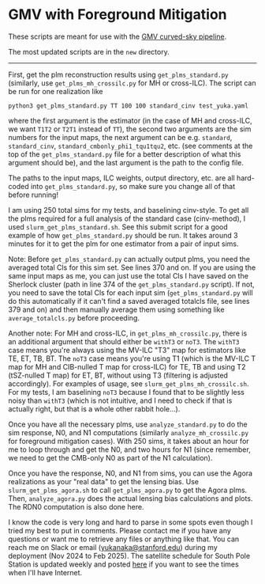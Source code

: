 GMV with Foreground Mitigation
====

These scripts are meant for use with the [GMV curved-sky pipeline](https://github.com/yomori/healqest).

The most updated scripts are in the `new` directory.

----------

First, get the plm reconstruction results using `get_plms_standard.py` (similarly, use `get_plms_mh_crossilc.py` for MH or cross-ILC). The script can be run for one realization like
```
python3 get_plms_standard.py TT 100 100 standard_cinv test_yuka.yaml
```
where the first argument is the estimator (in the case of MH and cross-ILC, we want `T1T2` or `T2T1` instead of `TT`), the second two arguments are the sim numbers for the input maps, the next argument can be e.g. `standard`, `standard_cinv`, `standard_cmbonly_phi1_tqu1tqu2`, etc. (see comments at the top of the `get_plms_standard.py` file for a better description of what this argument should be), and the last argument is the path to the config file.

The paths to the input maps, ILC weights, output directory, etc. are all hard-coded into `get_plms_standard.py`, so make sure you change all of that before running!

I am using 250 total sims for my tests, and baselining cinv-style. To get all the plms required for a full analysis of the standard case (cinv-method), I used `slurm_get_plms_standard.sh`. See this submit script for a good example of how `get_plms_standard.py` should be run. It takes around 3 minutes for it to get the plm for one estimator from a pair of input sims.

Note: Before `get_plms_standard.py` can actually output plms, you need the averaged total Cls for this sim set. See lines 370 and on. If you are using the same input maps as me, you can just use the total Cls I have saved on the Sherlock cluster (path in line 374 of the `get_plms_standard.py` script). If not, you need to save the total Cls for each input sim (`get_plms_standard.py` will do this automatically if it can't find a saved averaged totalcls file, see lines 379 and on) and then manually average them using something like `average_totalcls.py` before proceeding.

Another note: For MH and cross-ILC, in `get_plms_mh_crossilc.py`, there is an additional argument that should either be `withT3` or `noT3`. The `withT3` case means you're always using the MV-ILC "T3" map for estimators like TE, ET, TB, BT. The `noT3` case means you're using T1 (which is the MV-ILC T map for MH and CIB-nulled T map for cross-ILC) for TE, TB and using T2 (tSZ-nulled T map) for ET, BT, without using T3 (filtering is adjusted accordingly). For examples of usage, see `slurm_get_plms_mh_crossilc.sh`. For my tests, I am baselining `noT3` because I found that to be slightly less noisy than `withT3` (which is not intuitive, and I need to check if that is actually right, but that is a whole other rabbit hole...).

Once you have all the necessary plms, use `analyze_standard.py` to do the sim response, N0, and N1 computations (similarly `analyze_mh_crossilc.py` for foreground mitigation cases). With 250 sims, it takes about an hour for me to loop through and get the N0, and two hours for N1 (since remember, we need to get the CMB-only N0 as part of the N1 calculation).

Once you have the response, N0, and N1 from sims, you can use the Agora realizations as your "real data" to get the lensing bias. Use `slurm_get_plms_agora.sh` to call `get_plms_agora.py` to get the Agora plms. Then, `analyze_agora.py` does the actual lensing bias calculations and plots. The RDN0 computation is also done here.

I know the code is very long and hard to parse in some spots even though I tried my best to put in comments. Please contact me if you have any questions or want me to retrieve any files or anything like that. You can reach me on Slack or email (yukanaka@stanford.edu) during my deployment (Nov 2024 to Feb 2025). The satellite schedule for South Pole Station is updated weekly and posted [here](https://www.usap.gov/technology/1935/) if you want to see the times when I'll have Internet.

